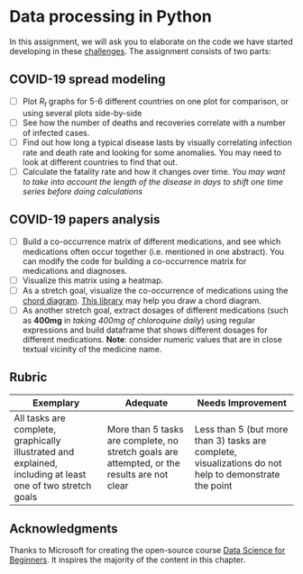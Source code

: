 # Data processing in Python

In this assignment, we will ask you to elaborate on the code we have started developing in these [challenges](../../data-science/working-with-data/numpy.md#your-turn-🚀). The assignment consists of two parts:

## COVID-19 spread modeling

- [ ] Plot $R_t$ graphs for 5-6 different countries on one plot for comparison, or using several plots side-by-side
- [ ] See how the number of deaths and recoveries correlate with a number of infected cases.
- [ ] Find out how long a typical disease lasts by visually correlating infection rate and death rate and looking for some anomalies. You may need to look at different countries to find that out.
- [ ] Calculate the fatality rate and how it changes over time. *You may want to take into account the length of the disease in days to shift one time series before doing calculations*

## COVID-19 papers analysis

- [ ] Build a co-occurrence matrix of different medications, and see which medications often occur together (i.e. mentioned in one abstract). You can modify the code for building a co-occurrence matrix for medications and diagnoses.
- [ ] Visualize this matrix using a heatmap.
- [ ] As a stretch goal, visualize the co-occurrence of medications using the [chord diagram](https://en.wikipedia.org/wiki/Chord_diagram). [This library](https://pypi.org/project/chord/) may help you draw a chord diagram.
- [ ] As another stretch goal, extract dosages of different medications (such as **400mg** in *taking 400mg of chloroquine daily*) using regular expressions and build dataframe that shows different dosages for different medications. **Note**: consider numeric values that are in close textual vicinity of the medicine name.

## Rubric

Exemplary | Adequate | Needs Improvement
--- | --- | -- |
All tasks are complete, graphically illustrated and explained, including at least one of two stretch goals | More than 5 tasks are complete, no stretch goals are attempted, or the results are not clear | Less than 5 (but more than 3) tasks are complete, visualizations do not help to demonstrate the point

## Acknowledgments

Thanks to Microsoft for creating the open-source course [Data Science for Beginners](https://github.com/microsoft/Data-Science-For-Beginners). It inspires the majority of the content in this chapter.

